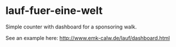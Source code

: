 # lauf-fuer-eine-welt
Simple counter with dashboard for a sponsoring walk.

See an example here: http://www.emk-calw.de/lauf/dashboard.html
